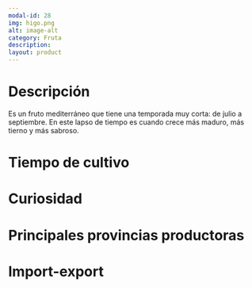 ```yaml
---
modal-id: 28
img: higo.png
alt: image-alt
category: Fruta
description:
layout: product
---
```


# Descripción
Es un fruto mediterráneo que tiene una temporada muy corta: de julio a septiembre. En este lapso de tiempo es cuando crece más maduro, más tierno y más sabroso.

# Tiempo de cultivo

# Curiosidad

# Principales provincias productoras
<div class="chart"></div>

# Import-export
<svg class="import-export" width="600" height="350"></svg>
